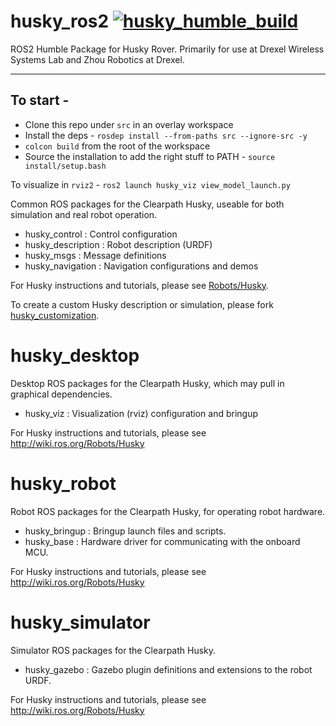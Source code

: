 husky_ros2
[![husky_humble_build](https://github.com/adeeb10abbas/husky_ros2/actions/workflows/ci.yml/badge.svg?event=push)](https://github.com/adeeb10abbas/husky_ros2/actions/workflows/ci.yml)
=====
ROS2 Humble Package for Husky Rover. Primarily for use at Drexel Wireless Systems Lab and Zhou Robotics at Drexel. 

_______

## To start -
 - Clone this repo under `src` in an overlay workspace 
 - Install the deps - `rosdep install --from-paths src --ignore-src -y`
 - `colcon build` from the root of the workspace
 - Source the installation to add the right stuff to PATH - `source install/setup.bash` 

To visualize in `rviz2` - `ros2 launch husky_viz view_model_launch.py`

Common ROS packages for the Clearpath Husky, useable for both simulation and
real robot operation.

 - husky_control : Control configuration
 - husky_description : Robot description (URDF)
 - husky_msgs : Message definitions
 - husky_navigation : Navigation configurations and demos

For Husky instructions and tutorials, please see [Robots/Husky](http://wiki.ros.org/Robots/Husky).

To create a custom Husky description or simulation, please fork [husky_customization](https://github.com/husky/husky_customization).

husky_desktop
=============

Desktop ROS packages for the Clearpath Husky, which may pull in graphical dependencies.

 - husky_viz : Visualization (rviz) configuration and bringup

For Husky instructions and tutorials, please see http://wiki.ros.org/Robots/Husky

husky_robot
===========

Robot ROS packages for the Clearpath Husky, for operating robot hardware.

 - husky_bringup : Bringup launch files and scripts.
 - husky_base : Hardware driver for communicating with the onboard MCU.

For Husky instructions and tutorials, please see http://wiki.ros.org/Robots/Husky

husky_simulator
==============

Simulator ROS packages for the Clearpath Husky.

 - husky_gazebo : Gazebo plugin definitions and extensions to the robot URDF.

For Husky instructions and tutorials, please see http://wiki.ros.org/Robots/Husky
